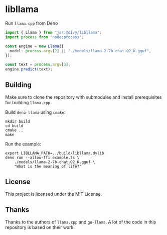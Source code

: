 # libllama

Run `llama.cpp` from Deno

```typescript
import { Llama } from "jsr:@divy/libllama";
import process from "node:process";

const engine = new Llama({
  model: process.argv[2] || "./models/llama-2-7b-chat.Q2_K.gguf",
});

const text = process.argv[3];
engine.predict(text);
```

## Building

Make sure to clone the repository with submodules and install prerequisites for building `llama.cpp`.

Build `deno-llama` using `cmake`:
```
mkdir build
cd build
cmake ..
make
```

Run the example:
```
export LIBLLAMA_PATH=../build/libllama.dylib
deno run --allow-ffi example.ts \
    ./models/llama-2-7b-chat.Q2_K.gguf \
    "What is the meaning of life?"
```

## License

This project is licensed under the MIT License.

## Thanks

Thanks to the authors of `llama.cpp` and `go-llama`. A lot of the code in this repository is based on their work.
